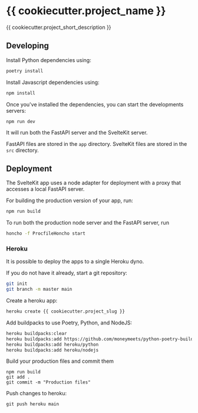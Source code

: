# {{ cookiecutter.project_name }}

{{ cookiecutter.project_short_description }}

## Developing

Install Python dependencies using: 
```bash
poetry install
```

Install Javascript dependencies using:
```bash
npm install
```

Once you've installed the dependencies, you can start the developments servers:
```
npm run dev
```

It will run both the FastAPI server and the SvelteKit server.

FastAPI files are stored in the `app` directory. SvelteKit files are stored in the `src` directory. 


## Deployment

The SvelteKit app uses a node adapter for deployment with a proxy that accesses a local FastAPI server.

For building the production version of your app, run:
```bash
npm run build
```

To run both the production node server and the FastAPI server, run
```bash
honcho -f ProcfileHoncho start
```

### Heroku

It is possible to deploy the apps to a single Heroku dyno.

If you do not have it already, start a git repository:
```bash
git init
git branch -m master main
```

Create a heroku app:
```bash
heroku create {{ cookiecutter.project_slug }}
```

Add buildpacks to use Poetry, Python, and NodeJS:
```bash
heroku buildpacks:clear
heroku buildpacks:add https://github.com/moneymeets/python-poetry-buildpack.git
heroku buildpacks:add heroku/python
heroku buildpacks:add heroku/nodejs
```

Build your production files and commit them
```
npm run build
git add .
git commit -m "Production files"
```

Push changes to heroku:
```
git push heroku main
```

